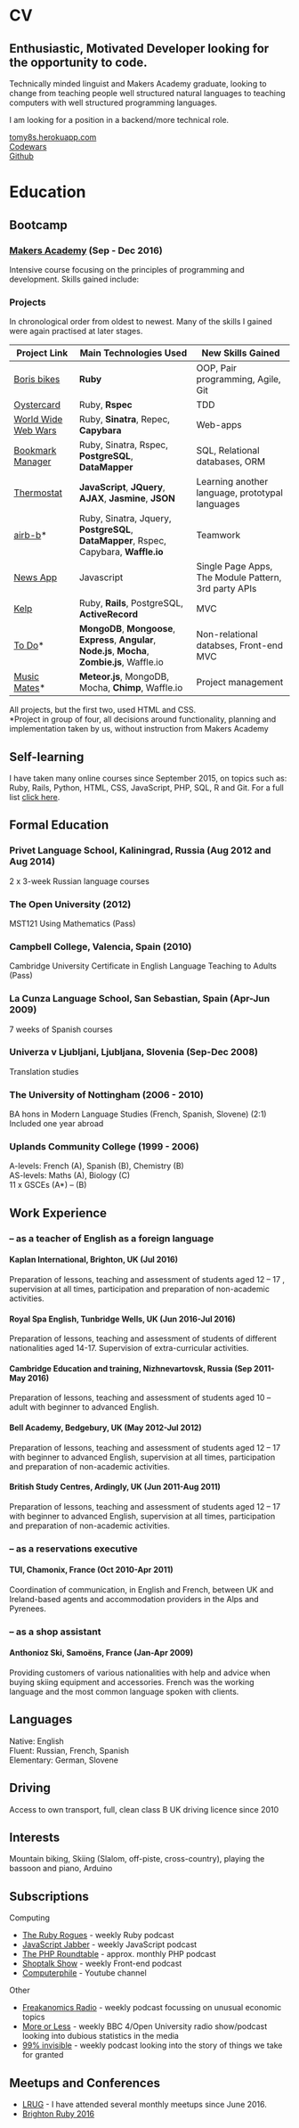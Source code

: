 # CV

## Enthusiastic, Motivated Developer looking for the opportunity to code.

Technically minded linguist and Makers Academy graduate, looking to change from teaching people well structured natural languages to teaching computers with well structured programming languages.

I am looking for a position in a backend/more technical role.
 
[tomy8s.herokuapp.com](http://tomy8s.herokuapp.com)  
[Codewars](https://www.codewars.com/users/Tomy8s)  
[Github](https://github.com/Tomy8s)  


# Education


## Bootcamp
### [Makers Academy](http://www.makersacademy.com/about-us/) (Sep - Dec 2016)
Intensive course focusing on the principles of programming and development. Skills gained include:

### Projects
In chronological order from oldest to newest. Many of the skills I gained were again practised at later stages.

|Project Link | Main Technologies Used | New Skills Gained |  
|-------------|------------------------|-------------------|  
|[Boris bikes](https://github.com/Tomy8s/boris-bikes) | **Ruby** | OOP, Pair programming, Agile, Git |  
|[Oystercard](https://github.com/Tomy8s/oystercard) | Ruby, **Rspec** | TDD |  
|[World Wide Web Wars](https://github.com/Tomy8s/world_wide_web_wars) | Ruby, **Sinatra**, Repec, **Capybara** | Web-apps |  
|[Bookmark Manager](https://github.com/Tomy8s/bookmark_manager) | Ruby, Sinatra, Rspec, **PostgreSQL**, **DataMapper** | SQL, Relational databases, ORM |  
|[Thermostat](https://github.com/Tomy8s/thermostat) | **JavaScript**, **JQuery**, **AJAX**, **Jasmine**, **JSON** | Learning another language, prototypal languages |  
|[airb-b](https://github.com/Tomy8s/airb-b)* | Ruby, Sinatra, Jquery, **PostgreSQL**, **DataMapper**, Rspec, Capybara, **Waffle.io** | Teamwork |  
|[News App](https://github.com/Tomy8s/news_app) | Javascript | Single Page Apps, The Module Pattern, 3rd party APIs |  
|[Kelp](https://github.com/Tomy8s/kelp) | Ruby, **Rails**, PostgreSQL, **ActiveRecord** | MVC |  
|[To Do](https://github.com/Tomy8s/todojs)* | **MongoDB**, **Mongoose**, **Express**, **Angular**, **Node.js**, **Mocha**, **Zombie.js**, Waffle.io | Non-relational databses, Front-end MVC |  
|[Music Mates](https://github.com/Tomy8s/music_mates)* | **Meteor.js**, MongoDB, Mocha, **Chimp**, Waffle.io | Project management |  
All projects, but the first two, used HTML and CSS.  
*Project in group of four, all decisions around functionality, planning and implementation taken by us, without instruction from Makers Academy

## Self-learning
I have taken many online courses since September 2015, on topics such as: Ruby, Rails, Python, HTML, CSS, JavaScript, PHP, SQL, R and Git. For a full list [click here](self-learning.md).

## Formal Education
### Privet Language School, Kaliningrad, Russia (Aug 2012 and Aug 2014)
2 x 3-week Russian language courses  
### The Open University (2012)
MST121 Using Mathematics (Pass)  
### Campbell College, Valencia, Spain (2010)
Cambridge University Certificate in English Language Teaching to Adults (Pass)  
### La Cunza Language School,  San Sebastian, Spain (Apr-Jun 2009)
7 weeks of Spanish courses  
### Univerza v Ljubljani, Ljubljana, Slovenia (Sep-Dec 2008)
Translation studies  
### The University of Nottingham (2006 - 2010)
BA hons in Modern Language Studies (French, Spanish, Slovene) (2:1)  
Included one year abroad  
### Uplands Community College (1999 - 2006)
A-levels: French (A), Spanish (B), Chemistry (B)  
AS-levels: Maths (A), Biology (C)  
11 x GSCEs (A*) – (B)

## Work Experience  
### – as a teacher of English as a foreign language  
#### Kaplan International, Brighton, UK (Jul 2016)  
Preparation of lessons, teaching and assessment of students aged 12 – 17 , supervision 	at all times, participation and preparation of non-academic activities.  
#### Royal Spa English, Tunbridge Wells, UK (Jun 2016-Jul 2016)  
Preparation of lessons, teaching and assessment of students of different nationalities 	aged 14-17. Supervision of extra-curricular activities.  
#### Cambridge Education and training, Nizhnevartovsk, Russia (Sep 2011-May 2016)  
Preparation of lessons, teaching and assessment of students aged 10 – adult with beginner to advanced English.  
#### Bell Academy, Bedgebury, UK (May 2012-Jul 2012)  
Preparation of lessons, teaching and assessment of students aged 12 – 17 with beginner to advanced English, supervision at all times, participation and preparation of non-academic activities.  
#### British Study Centres, Ardingly, UK (Jun 2011-Aug 2011)  
Preparation of lessons, teaching and assessment of students aged 12 – 17 with beginner to advanced English, supervision at all times, participation and preparation of non-academic activities.  
### – as a reservations executive  
#### TUI, Chamonix, France (Oct 2010-Apr 2011)  
Coordination of communication, in English and French, between UK and Ireland-based agents and accommodation providers in the Alps and Pyrenees.  
### – as a shop assistant  
#### Anthonioz Ski, Samoëns, France (Jan-Apr 2009)  
Providing customers of various nationalities with help and advice when buying skiing equipment and accessories. French was the working language and the most common language spoken with clients.  

## Languages  
Native: English  
Fluent: Russian, French, Spanish  
Elementary: German, Slovene 

## Driving
Access to own transport, full, clean class B UK driving licence since 2010

## Interests
Mountain biking, Skiing (Slalom, off-piste, cross-country), playing the bassoon and piano, Arduino

## Subscriptions
Computing  
+ [The Ruby Rogues](https://devchat.tv/ruby-rogues) - weekly Ruby podcast  
+ [JavaScript Jabber](https://devchat.tv/js-jabber) - weekly JavaScript podcast  
+ [The PHP Roundtable](https://www.phproundtable.com/) - approx. monthly PHP podcast  
+ [Shoptalk Show](http://shoptalkshow.com/) - weekly Front-end podcast  
+ [Computerphile](https://www.youtube.com/user/Computerphile) - Youtube channel  

Other  
+ [Freakanomics Radio](http://freakonomics.com/archive/) - weekly podcast focussing on unusual economic topics  
+ [More or Less](http://www.bbc.co.uk/programmes/b006qshd) - weekly BBC 4/Open University radio show/podcast looking into dubious statistics in the media  
+ [99% invisible](http://99percentinvisible.org/) - weekly podcast looking into the story of things we take for granted  

## Meetups and Conferences  
+ [LRUG](http://lrug.org/) - I have attended several monthly meetups since June 2016.  
+ [Brighton Ruby 2016](https://brightonruby.com/)  